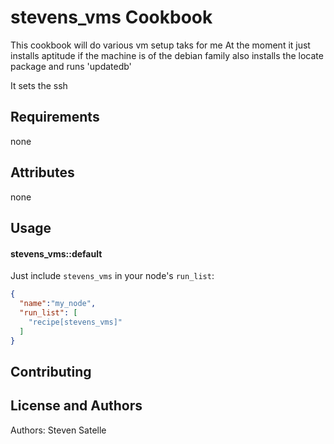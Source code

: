 stevens_vms Cookbook
====================
This cookbook will do various vm setup taks for me
At the moment it just installs aptitude if the machine is of the debian family
also installs the locate package and runs 'updatedb'

It sets the ssh 

Requirements
------------
none

Attributes
----------
none

Usage
-----
#### stevens_vms::default


Just include `stevens_vms` in your node's `run_list`:

```json
{
  "name":"my_node",
  "run_list": [
    "recipe[stevens_vms]"
  ]
}
```

Contributing
------------
License and Authors
-------------------
Authors: Steven Satelle
